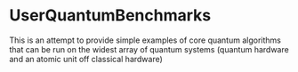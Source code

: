 # UserQuantumBenchmarks
This is an attempt to provide simple examples of core quantum algorithms that can be run on the widest array of quantum systems (quantum hardware and an atomic unit off classical hardware)
